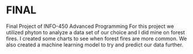 # FINAL
Final Project of INFO-450 Advanced Programming
For this project we utilized phyton to analyze a data set of our choice and I did mine on forest fires.
I created some charts to see when forest fires are more common.
We also created a machine learning model to try and predict our data further. 
